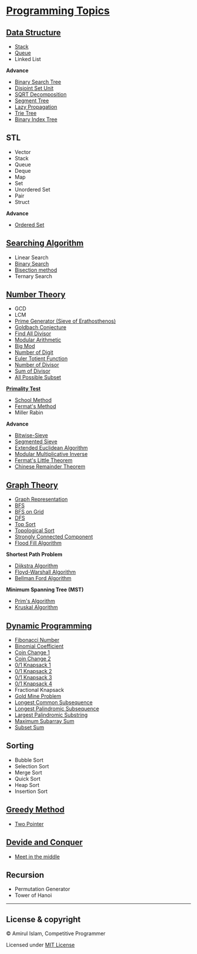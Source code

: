 [Programming Topics](https://github.com/shiningflash/Competitive-Programming-Resources/blob/master/README.md)
==================

[Data Structure](https://github.com/shiningflash/advance-data-structure)
--------------
* [Stack](https://github.com/shiningflash/advance-data-structure/blob/master/stack.cpp)
* [Queue](https://github.com/shiningflash/advance-data-structure/blob/master/Stack.cpp)
* Linked List

**Advance**
* [Binary Search Tree](https://github.com/shiningflash/Advance-Data-Structure/blob/master/Binary_Search_Tree.cpp)
* [Disjoint Set Unit](https://github.com/shiningflash/advance-data-structure/blob/master/DisjointSetUnit.cpp)
* [SQRT Decomposition](https://github.com/shiningflash/advance-data-structure/blob/master/sqrt_decomposition.cpp)
* [Segment Tree](https://github.com/shiningflash/advance-data-structure/blob/master/segment_tree.cpp)
* [Lazy Propagation](https://github.com/shiningflash/advance-data-structure/blob/master/lazy_propagation.cpp)
* [Trie Tree](https://github.com/shiningflash/advance-data-structure/blob/master/radix_tree.cpp)
* [Binary Index Tree](https://github.com/shiningflash/advance-data-structure/blob/master/binary_indexed_tree.cpp)


STL
---
* Vector
* Stack
* Queue
* Deque
* Map
* Set
* Unordered Set
* Pair
* Struct

**Advance**
* [Ordered Set](https://github.com/shiningflash/advance-data-structure/blob/master/ordered_set.cpp)


[Searching Algorithm](https://github.com/shiningflash/Algorithm_Basic)
-------------------
* Linear Search
* [Binary Search](https://github.com/shiningflash/Algorithm_Basic/blob/master/binary_search.cpp)
* [Bisection method](https://github.com/shiningflash/Algorithm_Basic/blob/master/sqrt_using_bisection.cpp)
* Ternary Search


[Number Theory](https://github.com/shiningflash/Algorithm_Basic)
-------------
* GCD
* LCM
* [Prime Generator (Sieve of Erathosthenos)](https://github.com/shiningflash/Number-Theory/blob/master/sieve_of_Eratosthenes.cpp)
* [Goldbach Conjecture](https://github.com/shiningflash/Number-Theory/blob/master/goldbach_conjecture.cpp)
* [Find All Divisor](https://github.com/shiningflash/Number-Theory/tree/master)
* [Modular Arithmetic](https://github.com/shiningflash/Number-Theory/blob/master/Modular_Arithmetic.cpp)
* [Big Mod](https://github.com/shiningflash/Number-Theory/blob/master/Big_Mod.cpp)
* [Number of Digit](https://github.com/shiningflash/Number-Theory/blob/master/number_of_digit.cpp)
* [Euler Totient Function](https://github.com/shiningflash/Number-Theory/blob/master/euler_totient_function.cpp)
* [Number of Divisor](https://github.com/shiningflash/Number-Theory/blob/master/number_of_divisor.cpp)
* [Sum of Divisor](https://github.com/shiningflash/Number-Theory/blob/master/sum_of_divisor.cpp)
* [All Possible Subset](https://github.com/shiningflash/Number-Theory/blob/master/AllPossibleSubset.cpp)

[**Primality Test**](https://github.com/shiningflash/Algorithm_Basic/tree/master/Primality%20Test)
* [School Method](https://github.com/shiningflash/Algorithm_Basic/blob/master/Primality%20Test/School_Method_Primality_Test.cpp)
* [Fermat's Method](https://github.com/shiningflash/Algorithm_Basic/blob/master/Primality%20Test/Fermats_Method_Primality_Test.cpp)
* Miller Rabin

**Advance**
* [Bitwise-Sieve](https://github.com/shiningflash/Algorithm_Basic/blob/master/bitwise_sieve.cpp)
* [Segmented Sieve](https://github.com/shiningflash/Number-Theory/tree/master/Segmented%20Sieve)
* [Extended Euclidean Algorithm](https://github.com/shiningflash/Number-Theory/blob/master/extended_euclidean_algorithm.cpp)
* [Modular Multiplicative Inverse](https://github.com/shiningflash/Number-Theory/blob/master/modular_multiplicative_inverse.cpp)
* [Fermat's Little Theorem](https://github.com/shiningflash/Number-Theory/blob/master/fermats_little_theorem.cpp)
* [Chinese Remainder Theorem](https://github.com/shiningflash/Number-Theory/blob/master/chinese_remainder_theorem.cpp)

[Graph Theory](https://github.com/shiningflash/Graph-Algorithm)
------------
* [Graph Representation](https://github.com/shiningflash/Graph-Algorithm/blob/master/Graph_Representation3.cpp)
* [BFS](https://github.com/shiningflash/Graph-Algorithm/blob/master/BFS.cpp)
* [BFS on Grid](https://github.com/shiningflash/Graph-Algorithm/blob/master/BFS_on_grid.cpp)
* [DFS](https://github.com/shiningflash/Graph-Algorithm/blob/master/DFS.cpp)
* [Top Sort](https://github.com/shiningflash/Graph-Algorithm/blob/master/TopSort.cpp)
* [Topological Sort](https://github.com/shiningflash/Graph-Algorithm/blob/master/TopologicalSort.cpp)
* [Strongly Connected Component](https://github.com/shiningflash/Graph-Algorithm/blob/master/Strongly_Connected_Component.cpp)
* [Flood Fill Algorithm](https://github.com/shiningflash/Graph-Algorithm/blob/master/Flood_Fill_Algorithm.cpp)

**Shortest Path Problem**
* [Dijkstra Algorithm](https://github.com/shiningflash/Graph-Algorithm/blob/master/dijkstra.cpp)
* [Floyd-Warshall Algorithm](https://github.com/shiningflash/Graph-Algorithm/blob/master/floyd_warshall.cpp)
* [Bellman Ford Algorithm](https://github.com/shiningflash/Graph-Algorithm/blob/master/bellman_ford.cpp)

**Minimum Spanning Tree (MST)**
* [Prim's Algorithm](https://github.com/shiningflash/Graph-Algorithm/blob/master/Prims_MST.cpp)
* [Kruskal Algorithm](https://github.com/shiningflash/Graph-Algorithm/blob/master/Kruskal_MST.cpp)


[Dynamic Programming](https://github.com/shiningflash/DP-solution)
-------------------
* [Fibonacci Number](https://github.com/shiningflash/DP-solution/blob/master/fibonacci.cpp)
* [Binomial Coefficient](https://github.com/shiningflash/DP-solution/blob/master/bionomialCOEFFICIENT.cpp)
* [Coin Change 1](https://github.com/shiningflash/DP-solution/blob/master/coinCHANGE.cpp)
* [Coin Change 2](https://github.com/shiningflash/DP-solution/blob/master/coinCHANGE1.cpp)
* [0/1 Knapsack 1](https://github.com/shiningflash/DP-solution/blob/master/knapsack.cpp)
* [0/1 Knapsack 2](https://github.com/shiningflash/DP-solution/blob/master/knapsack01.cpp)
* [0/1 Knapsack 3](https://github.com/shiningflash/DP-solution/blob/master/knapsack02.cpp)
* [0/1 Knapsack 4](https://github.com/shiningflash/DP-solution/blob/master/knapsack03.cpp)
* Fractional Knapsack
* [Gold Mine Problem](https://github.com/shiningflash/DP-solution/blob/master/GoldMineProblem.cpp)
* [Longest Common Subsequence](https://github.com/shiningflash/DP-solution/blob/master/LCS_.cpp)
* [Longest Palindromic Subsequence](https://github.com/shiningflash/DP-solution/blob/master/longestPalindromeSubsequence.cpp)
* [Largest Palindromic Substring](https://github.com/shiningflash/DP-solution/blob/master/longestPalindromicSubStr.cpp)
* [Maximum Subarray Sum](https://github.com/shiningflash/DP-solution/blob/master/maxSubArrSum.cpp)
* [Subset Sum](https://github.com/shiningflash/DP-solution/blob/master/subset_Sum.cpp)


Sorting
-------
* Bubble Sort
* Selection Sort
* Merge Sort
* Quick Sort
* Heap Sort
* Insertion Sort


[Greedy Method](https://github.com/shiningflash/Algorithm_Basic)
-------------
* [Two Pointer](https://github.com/shiningflash/Algorithm_Basic/blob/master/Two_Pointer.cpp)

[Devide and Conquer](https://github.com/shiningflash/Algorithm_Basic)
------------------
* [Meet in the middle](https://github.com/shiningflash/Algorithm_Basic/blob/master/Meet_in_the_Middle.cpp)

Recursion
---------
* Permutation Generator
* Tower of Hanoi

---------------------------------------
## License & copyright

© Amirul Islam, Competitive Programmer

Licensed under [MIT License](LICENSE)

